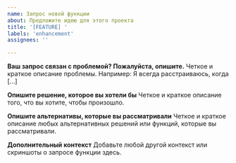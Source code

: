 ```yaml
---
name: Запрос новой функции
about: Предложите идею для этого проекта
title: '[FEATURE] '
labels: 'enhancement'
assignees: ''

---
```


**Ваш запрос связан с проблемой? Пожалуйста, опишите.**
Четкое и краткое описание проблемы. Например: Я всегда расстраиваюсь, когда [...]

**Опишите решение, которое вы хотели бы**
Четкое и краткое описание того, что вы хотите, чтобы произошло.

**Опишите альтернативы, которые вы рассматривали**
Четкое и краткое описание любых альтернативных решений или функций, которые вы рассматривали.

**Дополнительный контекст**
Добавьте любой другой контекст или скриншоты о запросе функции здесь. 